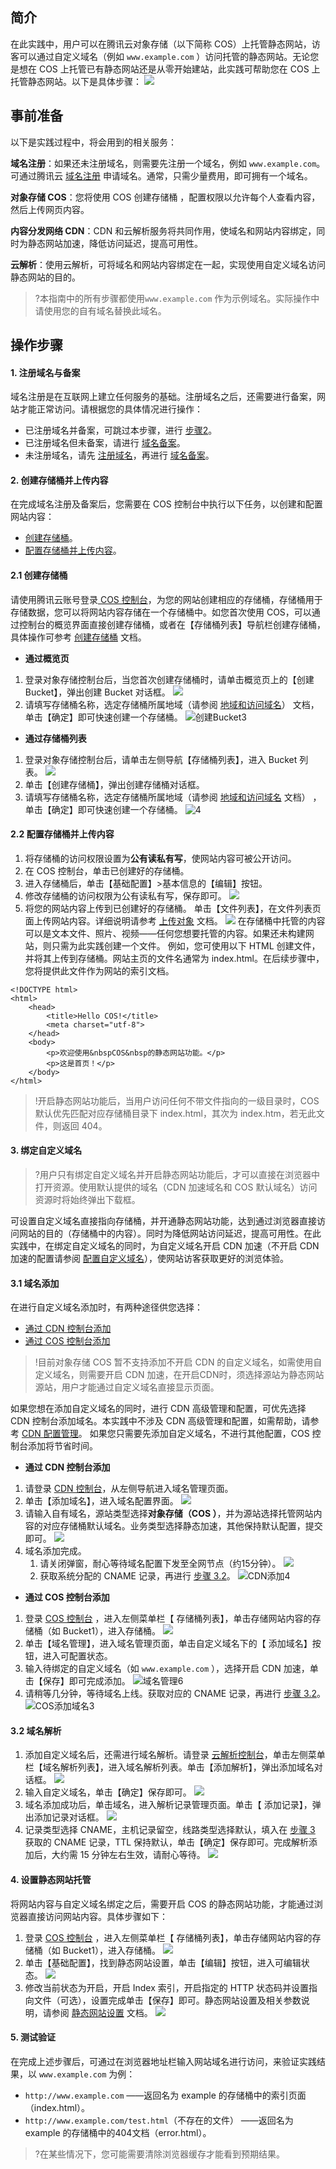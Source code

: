 ## 简介

在此实践中，用户可以在腾讯云对象存储（以下简称 COS）上托管静态网站，访客可以通过自定义域名（例如 `www.example.com` ）访问托管的静态网站。无论您是想在 COS 上托管已有静态网站还是从零开始建站，此实践可帮助您在 COS 上托管静态网站。以下是具体步骤：
![](https://main.qcloudimg.com/raw/d70261f2d960e9da84a08db561af9b30.png)

## 事前准备
以下是实践过程中，将会用到的相关服务：

**域名注册**：如果还未注册域名，则需要先注册一个域名，例如 `www.example.com`。可通过腾讯云 [域名注册](https://dnspod.cloud.tencent.com/?from=qcloud) 申请域名。通常，只需少量费用，即可拥有一个域名。

**对象存储 COS**：您将使用 COS 创建存储桶 ，配置权限以允许每个人查看内容，然后上传网页内容。

**内容分发网络 CDN**：CDN 和云解析服务将共同作用，使域名和网站内容绑定，同时为静态网站加速，降低访问延迟，提高可用性。

**云解析**：使用云解析，可将域名和网站内容绑定在一起，实现使用自定义域名访问静态网站的目的。

>?本指南中的所有步骤都使用`www.example.com` 作为示例域名。实际操作中请使用您的自有域名替换此域名。


## 操作步骤
#### 1. 注册域名与备案
域名注册是在互联网上建立任何服务的基础。注册域名之后，还需要进行备案，网站才能正常访问。请根据您的具体情况进行操作：
- 已注册域名并备案，可跳过本步骤，进行 [步骤2](#创建存储桶)。
- 已注册域名但未备案，请进行 [域名备案](https://cloud.tencent.com/product/ba)。
- 未注册域名，请先 [注册域名](https://dnspod.cloud.tencent.com/?from=qcloud)，再进行 [域名备案](https://cloud.tencent.com/product/ba)。

<span id="创建存储桶"></span>
#### 2. 创建存储桶并上传内容
在完成域名注册及备案后，您需要在 COS 控制台中执行以下任务，以创建和配置网站内容：
- [创建存储桶](#create)。
- [配置存储桶并上传内容](#upload)。

<span id="create"></span>
#### 2.1 创建存储桶
请使用腾讯云账号登录[ COS 控制台](https://console.cloud.tencent.com/cos)，为您的网站创建相应的存储桶，存储桶用于存储数据，您可以将网站内容存储在一个存储桶中。如您首次使用 COS，可以通过控制台的概览界面直接创建存储桶，或者在【存储桶列表】导航栏创建存储桶，具体操作可参考 [创建存储桶](https://cloud.tencent.com/document/product/436/13309) 文档。
-  **通过概览页**
 1. 登录对象存储控制台后，当您首次创建存储桶时，请单击概览页上的【创建 Bucket】，弹出创建 Bucket 对话框。
![](https://main.qcloudimg.com/raw/63814afd8611d2a3ca7cbc78453ea724.png)
 2. 请填写存储桶名称，选定存储桶所属地域（请参阅 [地域和访问域名](https://cloud.tencent.com/document/product/436/6224)） 文档，单击【确定】即可快速创建一个存储桶。
![创建Bucket3](https://main.qcloudimg.com/raw/2b2c9732cb69962186ca9bba31c17350.png)

- **通过存储桶列表** 
 1. 登录对象存储控制台后，请单击左侧导航【存储桶列表】，进入 Bucket 列表。
![](https://main.qcloudimg.com/raw/0e0e8cc703ab00d3089bf74a792e89cb.png)
 2. 单击【创建存储桶】，弹出创建存储桶对话框。
 3. 请填写存储桶名称，选定存储桶所属地域（请参阅 [地域和访问域名](https://cloud.tencent.com/document/product/436/6224) 文档） ，单击【确定】即可快速创建一个存储桶。
![4](https://main.qcloudimg.com/raw/fcaabb9766786a3fc1b811ca493feb05.png)

<span id="upload"></span>
#### 2.2 配置存储桶并上传内容
1. 将存储桶的访问权限设置为**公有读私有写**，使网站内容可被公开访问。
 1. 在 COS 控制台，单击已创建好的存储桶。
 2. 进入存储桶后，单击【基础配置】>基本信息的【编辑】按钮。
 3. 修改存储桶的访问权限为公有读私有写，保存即可。
![](https://main.qcloudimg.com/raw/384fb6b4520ca96cbc410a970d41992a.png)
2. 将您的网站内容上传到已创建好的存储桶。
单击【文件列表】，在文件列表页面上传网站内容。详细说明请参考 [上传对象](https://cloud.tencent.com/document/product/436/13321) 文档。
![](https://main.qcloudimg.com/raw/5a598bbd7df86f8fa5d2a89ec4fe575f.png)
在存储桶中托管的内容可以是文本文件、照片、视频——任何您想要托管的内容。如果还未构建网站，则只需为此实践创建一个文件。
例如，您可使用以下 HTML 创建文件，并将其上传到存储桶。网站主页的文件名通常为 index.html。在后续步骤中，您将提供此文件作为网站的索引文档。
```shell
<!DOCTYPE html>
<html>
    <head>
        <title>Hello COS!</title>
        <meta charset="utf-8">
    </head>
    <body>
        <p>欢迎使用&nbspCOS&nbsp的静态网站功能。</p>
        <p>这是首页！</p>
    </body>
</html>
```
>!开启静态网站功能后，当用户访问任何不带文件指向的一级目录时，COS 默认优先匹配对应存储桶目录下 index.html，其次为 index.htm，若无此文件，则返回 404。


<span id="步骤3"></span>
#### 3. 绑定自定义域名
>?用户只有绑定自定义域名并开启静态网站功能后，才可以直接在浏览器中打开资源。使用默认提供的域名（CDN 加速域名和 COS 默认域名）访问资源时将始终弹出下载框。

可设置自定义域名直接指向存储桶，并开通静态网站功能，达到通过浏览器直接访问网站的目的（存储桶中的内容）。同时为降低网站访问延迟，提高可用性。在此实践中，在绑定自定义域名的同时，为自定义域名开启 CDN 加速（不开启 CDN 加速的配置请参阅 [配置自定义域名](https://cloud.tencent.com/document/product/436/6252#.E9.85.8D.E7.BD.AE.E8.87.AA.E5.AE.9A.E4.B9.89.E5.9F.9F.E5.90.8D)），使网站访客获取更好的浏览体验。
#### 3.1 域名添加
在进行自定义域名添加时，有两种途径供您选择：
- [通过 CDN 控制台添加](#通过CDN控制台)
- [通过 COS 控制台添加](#通过COS控制台)

>!目前对象存储 COS 暂不支持添加不开启 CDN 的自定义域名，如需使用自定义域名，则需要开启 CDN 加速，在开启CDN时，须选择源站为静态网站源站，用户才能通过自定义域名直接显示页面。

如果您想在添加自定义域名的同时，进行 CDN 高级管理和配置，可优先选择 CDN 控制台添加域名。本实践中不涉及 CDN 高级管理和配置，如需帮助，请参考 [CDN 配置管理](https://cloud.tencent.com/document/product/228/6288)。
如果您只需要先添加自定义域名，不进行其他配置，COS 控制台添加将节省时间。
<span id="通过CDN控制台"></span>
- **通过 CDN 控制台添加** 
 1. 请登录 [CDN 控制台](https://console.cloud.tencent.com/cdn)，从左侧导航进入域名管理页面。
 2. 单击【添加域名】，进入域名配置界面。
![](https://main.qcloudimg.com/raw/d2fa84c6218a9b50cd6263e8335c07e7.png)
 3. 请输入自有域名，源站类型选择**对象存储（COS ）**，并为源站选择托管网站内容的对应存储桶默认域名。业务类型选择静态加速，其他保持默认配置，提交即可。
![](https://main.qcloudimg.com/raw/3740c429b810ee75ebdee8ec3afc9800.png)
 4. 域名添加完成。
     1. 请关闭弹窗，耐心等待域名配置下发至全网节点（约15分钟）。
![](https://main.qcloudimg.com/raw/7ba54e4745df1333e21c6a5b084a28c7.png)
     2. 获取系统分配的 CNAME 记录，再进行 [步骤 3.2](#步骤3.2)。
![CDN添加4](//mc.qcloudimg.com/static/img/3922bf529760e262316381936e40e26c/image.png)

<span id="通过COS控制台"></span>
- **通过 COS 控制台添加**
 1. 登录 [COS 控制台](https://console.cloud.tencent.com/cos5) ，进入左侧菜单栏【 存储桶列表】，单击存储网站内容的存储桶（如 Bucket1），进入存储桶。
![](https://main.qcloudimg.com/raw/e3fbbecd2816bb893bfbd5e739868a20.png)
 2. 单击【域名管理】，进入域名管理页面，单击自定义域名下的【 添加域名】按钮，进入可配置状态。
 3. 输入待绑定的自定义域名（如 `www.example.com` ），选择开启 CDN 加速，单击【保存】即可完成添加。
![域名管理6](//mc.qcloudimg.com/static/img/0f961cc797d90a2d59ce73c1d688385a/image.png)
 4. 请稍等几分钟，等待域名上线。获取对应的 CNAME 记录，再进行 [步骤 3.2](#步骤3.2)。
![COS添加域名3](//mc.qcloudimg.com/static/img/6950a8955b4544e33bb9a4a5b05924c6/image.png)

<span id="步骤3.2"></span>
#### 3.2 域名解析
1. 添加自定义域名后，还需进行域名解析。请登录 [云解析控制台](https://console.cloud.tencent.com/cns)，单击左侧菜单栏【域名解析列表】，进入域名解析列表。单击【添加解析】，弹出添加域名对话框。
![](https://main.qcloudimg.com/raw/f0603d93d1417277f79562aa98dbc0c4.png)
2. 输入自定义域名，单击【确定】保存即可。
![](https://main.qcloudimg.com/raw/878946d926cae79f7451afcbb129c1dd.png)
3. 域名添加成功后，单击域名，进入解析记录管理页面。单击【 添加记录】，弹出添加记录对话框。
![](https://main.qcloudimg.com/raw/4e89d2c0b663bad29d958dcf5883b614.png)
4. 记录类型选择 CNAME，主机记录留空，线路类型选择默认，填入在 [步骤 3](#步骤3) 获取的 CNAME 记录，TTL 保持默认，单击【确定】保存即可。完成解析添加后，大约需 15 分钟左右生效，请耐心等待。
![](https://main.qcloudimg.com/raw/e22743c06f633f70e6b1ed38c298fce0.png)

#### 4. 设置静态网站托管
将网站内容与自定义域名绑定之后，需要开启 COS 的静态网站功能，才能通过浏览器直接访问网站内容。具体步骤如下：
1. 登录 [COS 控制台](https://console.cloud.tencent.com/cos5) ，进入左侧菜单栏【 存储桶列表】，单击存储网站内容的存储桶（如 Bucket1），进入存储桶。
![](https://main.qcloudimg.com/raw/e3fbbecd2816bb893bfbd5e739868a20.png)
2. 单击【基础配置】，找到静态网站设置，单击【编辑】按钮，进入可编辑状态。
![](https://main.qcloudimg.com/raw/4b441035c259cf96f69ac776ab18011b.png)
3. 修改当前状态为开启，开启 Index 索引，开启指定的 HTTP 状态码并设置指向文件（可选），设置完成单击【保存】即可。静态网站设置及相关参数说明，请参阅 [静态网站设置](https://cloud.tencent.com/document/product/436/6249) 文档。
![](https://main.qcloudimg.com/raw/ad3d586f8602cee72b7c04140cd638eb.png)

#### 5. 测试验证
在完成上述步骤后，可通过在浏览器地址栏输入网站域名进行访问，来验证实践结果，以 `www.example.com` 为例：

- `http://www.example.com` ——返回名为 example 的存储桶中的索引页面（index.html）。
- `http://www.example.com/test.html`（不存在的文件） ——返回名为 example 的存储桶中的404文档（error.html）。

>?在某些情况下，您可能需要清除浏览器缓存才能看到预期结果。
